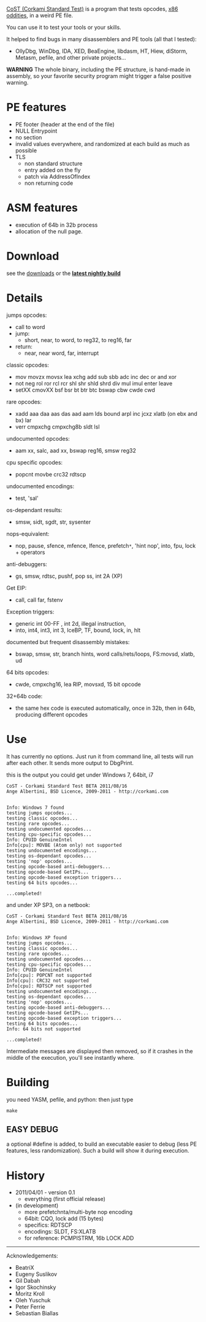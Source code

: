 [CoST (Corkami Standard Test)](http://code.google.com/p/corkami/downloads/list?can=1&q=cost) is a program that tests opcodes, [x86 oddities](x86oddities.md), in a weird PE file.

You can use it to test your tools or your skills.

It helped to find bugs in many disassemblers and PE tools (all that I tested):
  * OllyDbg, WinDbg, IDA, XED, BeaEngine, libdasm, HT, Hiew, diStorm, Metasm, pefile, and other private projects...

**WARNING** The whole binary, including the PE structure, is hand-made in assembly, so your favorite security program might trigger a false positive warning.

# PE features #
  * PE footer (header at the end of the file)
  * NULL Entrypoint
  * no section
  * invalid values everywhere, and randomized at each build as much as possible
  * TLS
    * non standard structure
    * entry added on the fly
    * patch via AddressOfIndex
    * non returning code

# ASM features #
  * execution of 64b in 32b process
  * allocation of the null page.

# Download #
see the [downloads](http://code.google.com/p/corkami/downloads/list?can=1&q=cost) or the **[latest nightly build](http://xchg.info/corkami/latest/cost.rar)**

# Details #

jumps opcodes:
  * call to word
  * jump:
    * short, near, to word, to reg32, to reg16, far
  * return:
    * near, near word, far, interrupt

classic opcodes:
  * mov movzx movsx lea xchg add sub sbb adc inc dec or and xor
  * not neg rol ror rcl rcr shl shr shld shrd div mul imul enter leave
  * setXX cmovXX bsf bsr bt btr btc bswap cbw cwde cwd

rare opcodes:
  * xadd aaa daa aas das aad aam lds bound arpl inc jcxz xlatb (on ebx and bx) lar
  * verr cmpxchg cmpxchg8b sldt lsl

undocumented opcodes:
  * aam xx, salc, aad xx, bswap reg16, smsw reg32

cpu specific opcodes:
  * popcnt movbe crc32 rdtscp

undocumented encodings:
  * test, 'sal'

os-dependant results:
  * smsw, sidt, sgdt, str, sysenter

nops-equivalent:
  * nop, pause, sfence, mfence, lfence, prefetch`*`, 'hint nop', into, fpu, lock + operators

anti-debuggers:
  * gs, smsw, rdtsc, pushf, pop ss, int 2A (XP)

Get EIP:
  * call, call far, fstenv

Exception triggers:
  * generic int 00-FF , int 2d, illegal instruction,
  * into, int4, int3, int 3, IceBP, TF, bound, lock, in, hlt

documented but frequent disassembly mistakes:
  * bswap, smsw, str, branch hints, word calls/rets/loops, FS:movsd, xlatb, ud

64 bits opcodes:
  * cwde, cmpxchg16, lea RIP, movsxd, 15 bit opcode

32+64b code:
  * the same hex code is executed automatically, once in 32b, then in 64b, producing different opcodes


# Use #
It has currently no options. Just run it from command line, all tests will run after each other. It sends more output to DbgPrint.

this is the output you could get under Windows 7, 64bit, i7
```
CoST - Corkami Standard Test BETA 2011/08/16
Ange Albertini, BSD Licence, 2009-2011 - http://corkami.com


Info: Windows 7 found
testing jumps opcodes...
testing classic opcodes...
testing rare opcodes...
testing undocumented opcodes...
testing cpu-specific opcodes...
Info: CPUID GenuineIntel
Info[cpu]: MOVBE (Atom only) not supported
testing undocumented encodings...
testing os-dependant opcodes...
testing 'nop' opcodes...
testing opcode-based anti-debuggers...
testing opcode-based GetIPs...
testing opcode-based exception triggers...
testing 64 bits opcodes...

...completed!
```
and under XP SP3, on a netbook:
```
CoST - Corkami Standard Test BETA 2011/08/16
Ange Albertini, BSD Licence, 2009-2011 - http://corkami.com


Info: Windows XP found
testing jumps opcodes...
testing classic opcodes...
testing rare opcodes...
testing undocumented opcodes...
testing cpu-specific opcodes...
Info: CPUID GenuineIntel
Info[cpu]: POPCNT not supported
Info[cpu]: CRC32 not supported
Info[cpu]: RDTSCP not supported
testing undocumented encodings...
testing os-dependant opcodes...
testing 'nop' opcodes...
testing opcode-based anti-debuggers...
testing opcode-based GetIPs...
testing opcode-based exception triggers...
testing 64 bits opcodes...
Info: 64 bits not supported

...completed!
```


Intermediate messages are displayed then removed, so if it crashes in the middle of the execution, you'll see instantly where.


# Building #
you need YASM, pefile, and python:
then just type
```
make
```

## EASY DEBUG ##
a optional #define is added, to build an executable easier to debug (less PE features, less randomization). Such a build will show it during execution.

# History #
  * 2011/04/01 - version 0.1
    * everything (first official release)
  * (in development)
    * more prefetchnta/multi-byte nop encoding
    * 64bit: CQO, lock add (15 bytes)
    * specifics: RDTSCP
    * encodings: SLDT, FS:XLATB
    * for reference: PCMPISTRM, 16b LOCK ADD


---

Acknowledgements:
  * BeatriX
  * Eugeny Suslikov
  * Gil Dabah
  * Igor Skochinsky
  * Moritz Kroll
  * Oleh Yuschuk
  * Peter Ferrie
  * Sebastian Biallas